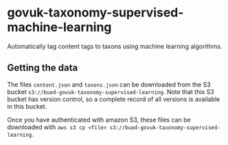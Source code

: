 # govuk-taxonomy-supervised-machine-learning

Automatically tag content tags to taxons using machine learning algorithms.

## Getting the data

The files `content.json` and `taxons.json` can be downloaded from the S3 bucket `s3://buod-govuk-taxonomy-supervised-learning`. Note that this S3 bucket has version control, so a complete record of all versions is available in this bucket.

Once you have authenticated with amazon S3, these files can be downloaded with `aws s3 cp <file> s3://buod-govuk-taxonomy-supervised-learning`.

